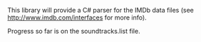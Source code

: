 This library will provide a C# parser for the IMDb data files (see http://www.imdb.com/interfaces for more info).

Progress so far is on the soundtracks.list file.  